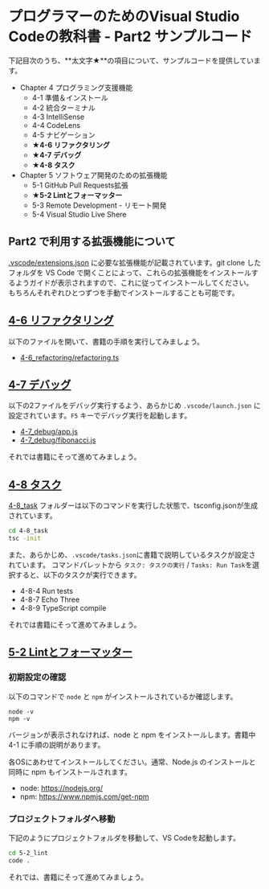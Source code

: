 # プログラマーのためのVisual Studio Codeの教科書 - Part2 サンプルコード

下記目次のうち、**太文字★**の項目について、サンプルコードを提供しています。

- Chapter 4 プログラミング支援機能
  - 4-1 準備＆インストール
  - 4-2 統合ターミナル
  - 4-3 IntelliSense
  - 4-4 CodeLens
  - 4-5 ナビゲーション
  - **★4-6 リファクタリング**
  - **★4-7 デバッグ**
  - **★4-8 タスク**
- Chapter 5 ソフトウェア開発のための拡張機能
  - 5-1 GitHub Pull Requests拡張
  - **★5-2 Lintとフォーマッター**
  - 5-3 Remote Development - リモート開発
  - 5-4 Visual Studio Live Shere

## Part2 で利用する拡張機能について

[.vscode/extensions.json](.vscode/extensions.json) に必要な拡張機能が記載されています。git clone したフォルダを VS Code で開くことによって、これらの拡張機能をインストールするようガイドが表示されますので、これに従ってインストールしてください。
もちろんそれぞれひとつずつを手動でインストールすることも可能です。

## [4-6 リファクタリング](4-6_refactoring)

以下のファイルを開いて、書籍の手順を実行してみましょう。

- [4-6_refactoring/refactoring.ts](4-6_refactoring/refactoring.ts)

## [4-7 デバッグ](4-7_debug)

以下の2ファイルをデバッグ実行するよう、あらかじめ `.vscode/launch.json` に設定されています。`F5` キーでデバッグ実行を起動します。

- [4-7_debug/app.js](4-7_debug/app.js)
- [4-7_debug/fibonacci.js](4-7_debug/fibonacci.js)

それでは書籍にそって進めてみましょう。

## [4-8 タスク](4-8_task)

[4-8_task](4-8_task) フォルダーは以下のコマンドを実行した状態で、tsconfig.jsonが生成されています。

```sh
cd 4-8_task
tsc -init
```

また、あらかじめ、`.vscode/tasks.json`に書籍で説明しているタスクが設定されています。
コマンドパレットから `タスク: タスクの実行` / `Tasks: Run Task`を選択すると、以下のタスクが実行できます。

- 4-8-4 Run tests
- 4-8-7 Echo Three
- 4-8-9 TypeScript compile

それでは書籍にそって進めてみましょう。

## [5-2 Lintとフォーマッター](5-2_lint)

### 初期設定の確認
以下のコマンドで `node` と `npm` がインストールされているか確認します。

```
node -v
npm -v
```

バージョンが表示されなければ、node と npm をインストールします。書籍中 4-1 に手順の説明があります。

各OSにあわせてインストールしてください。通常、Node.js のインストールと同時に npm もインストールされます。

- node: https://nodejs.org/
- npm: https://www.npmjs.com/get-npm

### プロジェクトフォルダへ移動
下記のようにプロジェクトフォルダを移動して、VS Codeを起動します。

```sh
cd 5-2_lint
code .
```

それでは、書籍にそって進めてみましょう。

